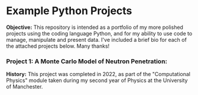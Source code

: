 # Example Python Projects

**Objective:** This repository is intended as a portfolio of my more polished projects using the coding language Python, and for my ability to use code to manage, manipulate and present data. I've included a brief bio for each of the attached projects below. Many thanks! 

### Project 1: A Monte Carlo Model of Neutron Penetration:
**History:** This project was completed in 2022, as part of the "Computational Physics" module taken during my second year of Physics at the University of Manchester. 
